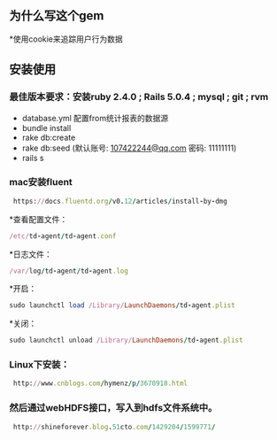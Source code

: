 ## 为什么写这个gem
  *使用cookie来追踪用户行为数据

## 安装使用
 ### 最佳版本要求：安装ruby 2.4.0 ; Rails 5.0.4 ; mysql ; git ; rvm
   * database.yml 配置from统计报表的数据源
   * bundle install
   * rake db:create
   * rake db:seed (默认账号: 107422244@qq.com 密码: 11111111)
   * rails s

 ### mac安装fluent
 ```ruby
  https://docs.fluentd.org/v0.12/articles/install-by-dmg
 ```
  *查看配置文件：
  ```ruby
  /etc/td-agent/td-agent.conf
  ```
  *日志文件：
  ```ruby
  /var/log/td-agent/td-agent.log
  ```
  *开启：
  ```ruby
  sudo launchctl load /Library/LaunchDaemons/td-agent.plist
  ```
  *关闭：
  ```ruby
  sudo launchctl unload /Library/LaunchDaemons/td-agent.plist
  ```
 ### Linux下安装：
 ```ruby
  http://www.cnblogs.com/hymenz/p/3670918.html
 ```

 ### 然后通过webHDFS接口，写入到hdfs文件系统中。
 ```ruby
  http://shineforever.blog.51cto.com/1429204/1599771/ 
 ```



